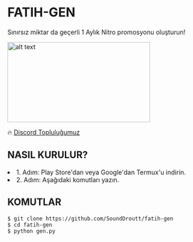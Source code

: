# FATIH-GEN
Sınırsız miktar da geçerli 1 Aylık Nitro promosyonu oluşturun!

<img src="https://media.discordapp.net/attachments/1180606718187683933/1189533068621516800/158b886aca8ce4421934166eed498481.gif?ex=659e8200&is=658c0d00&hm=dbc83f07ea43a8deacad1a3e9aadae1a0d163157e07e6fe67ce4177a2793e275&" alt="alt text" width="320" height="180">

🔥 [Discord Topluluğumuz](https://discord.gg/EFW8eM3e8G)

## NASIL KURULUR?
<li>1. Adım: Play Store'dan veya Google'dan Termux'u indirin.</li>
<li>2. Adım: Aşağıdaki komutları yazın.</li>

## KOMUTLAR
```
$ git clone https://github.com/SoundDroutt/fatih-gen
$ cd fatih-gen
$ python gen.py
```
